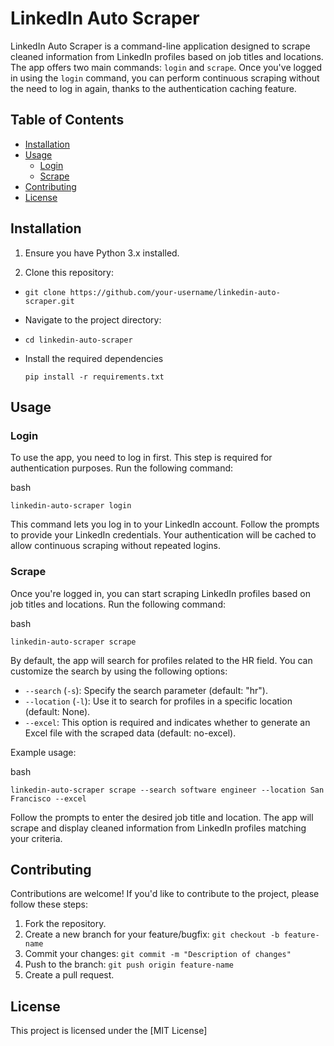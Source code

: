 
# LinkedIn Auto Scraper

LinkedIn Auto Scraper is a command-line application designed to scrape cleaned information from LinkedIn profiles based on job titles and locations. The app offers two main commands: `login` and `scrape`. Once you've logged in using the `login` command, you can perform continuous scraping without the need to log in again, thanks to the authentication caching feature.

## Table of Contents

-   [Installation](https://chat.openai.com/c/b42c6a84-5afc-4a4e-a9ae-23be4b649973#installation)
-   [Usage](https://chat.openai.com/c/b42c6a84-5afc-4a4e-a9ae-23be4b649973#usage)
    -   [Login](https://chat.openai.com/c/b42c6a84-5afc-4a4e-a9ae-23be4b649973#login)
    -   [Scrape](https://chat.openai.com/c/b42c6a84-5afc-4a4e-a9ae-23be4b649973#scrape)
-   [Contributing](https://chat.openai.com/c/b42c6a84-5afc-4a4e-a9ae-23be4b649973#contributing)
-   [License](https://chat.openai.com/c/b42c6a84-5afc-4a4e-a9ae-23be4b649973#license)

## Installation

1.  Ensure you have Python 3.x installed.
    
2.  Clone this repository:

-   `git clone https://github.com/your-username/linkedin-auto-scraper.git` 
    
-   Navigate to the project directory: 
    
-   `cd linkedin-auto-scraper` 
    
-   Install the required dependencies  

	 `pip install -r requirements.txt` 
    

## Usage

### Login

To use the app, you need to log in first. This step is required for authentication purposes. Run the following command:

bash

`linkedin-auto-scraper login` 

This command lets you log in to your LinkedIn account. Follow the prompts to provide your LinkedIn credentials. Your authentication will be cached to allow continuous scraping without repeated logins.

### Scrape

Once you're logged in, you can start scraping LinkedIn profiles based on job titles and locations. Run the following command:

bash

`linkedin-auto-scraper scrape` 

By default, the app will search for profiles related to the HR field. You can customize the search by using the following options:

-   `--search` (`-s`): Specify the search parameter (default: "hr").
-   `--location` (`-l`): Use it to search for profiles in a specific location (default: None).
-   `--excel`: This option is required and indicates whether to generate an Excel file with the scraped data (default: no-excel).

Example usage:

bash

`linkedin-auto-scraper scrape --search software engineer --location San Francisco --excel` 

Follow the prompts to enter the desired job title and location. The app will scrape and display cleaned information from LinkedIn profiles matching your criteria.

## Contributing

Contributions are welcome! If you'd like to contribute to the project, please follow these steps:

1.  Fork the repository.
2.  Create a new branch for your feature/bugfix: `git checkout -b feature-name`
3.  Commit your changes: `git commit -m "Description of changes"`
4.  Push to the branch: `git push origin feature-name`
5.  Create a pull request.

## License

This project is licensed under the [MIT License]
